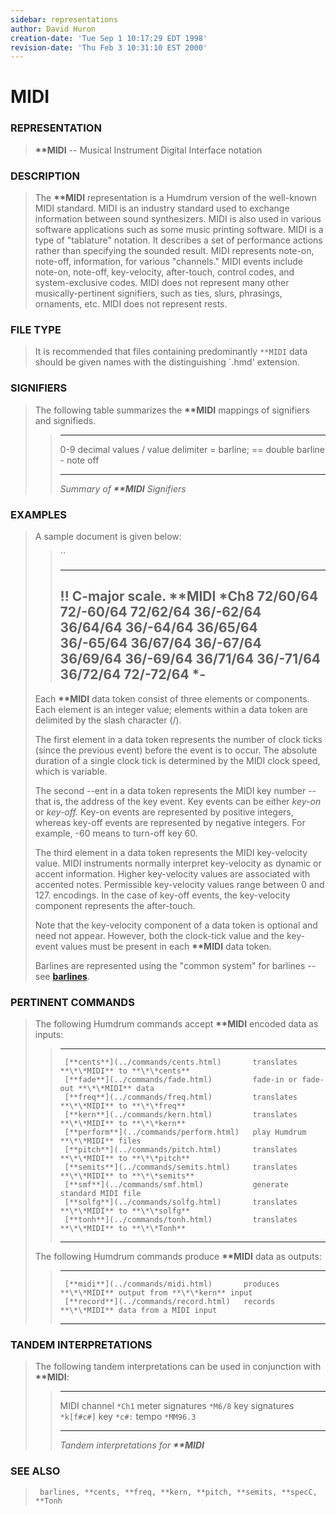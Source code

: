 ```yaml
---
sidebar: representations
author: David Huron
creation-date: 'Tue Sep 1 10:17:29 EDT 1998'
revision-date: 'Thu Feb 3 10:31:10 EST 2000'
---
```



MIDI
===============================

### REPRESENTATION

> **\*\*MIDI** \-- Musical Instrument Digital Interface notation

### DESCRIPTION

> The **\*\*MIDI** representation is a Humdrum version of the well-known
> MIDI standard. MIDI is an industry standard used to exchange
> information between sound synthesizers. MIDI is also used in various
> software applications such as some music printing software. MIDI is a
> type of \"tablature\" notation. It describes a set of performance
> actions rather than specifying the sounded result. MIDI represents
> note-on, note-off, information, for various \"channels.\" MIDI events
> include note-on, note-off, key-velocity, after-touch, control codes,
> and system-exclusive codes. MIDI does not represent many other
> musically-pertinent signifiers, such as ties, slurs, phrasings,
> ornaments, etc. MIDI does not represent rests.

### FILE TYPE

> It is recommended that files containing predominantly `**MIDI` data
> should be given names with the distinguishing \`.hmd\' extension.

### SIGNIFIERS

> The following table summarizes the **\*\*MIDI** mappings of signifiers
> and signifieds.
>
> >   ----- ----------------------------
> >   0-9   decimal values
> >   /     value delimiter
> >   =     barline; == double barline
> >   \-    note off
> >   ----- ----------------------------
> >
> > *Summary of **\*\*MIDI** Signifiers*

### EXAMPLES

> A sample document is given below:
>
> > ``
> >
> >   --------------------
> >   !! C-major scale.
> >   \*\*MIDI
> >   \*Ch8
> >   72/60/64
> >   72/-60/64 72/62/64
> >   36/-62/64 36/64/64
> >   36/-64/64 36/65/64
> >   36/-65/64 36/67/64
> >   36/-67/64 36/69/64
> >   36/-69/64 36/71/64
> >   36/-71/64 36/72/64
> >   72/-72/64
> >   \*-
> >   --------------------
> >
> Each **\*\*MIDI** data token consist of three elements or components.
> Each element is an integer value; elements within a data token are
> delimited by the slash character (/).
>
> The first element in a data token represents the number of clock ticks
> (since the previous event) before the event is to occur. The absolute
> duration of a single clock tick is determined by the MIDI clock speed,
> which is variable.
>
> The second \--ent in a data token represents the MIDI key number \--
> that is, the address of the key event. Key events can be either
> *key-on* or *key-off.* Key-on events are represented by positive
> integers, whereas key-off events are represented by negative integers.
> For example, -60 means to turn-off key 60.
>
> The third element in a data token represents the MIDI key-velocity
> value. MIDI instruments normally interpret key-velocity as dynamic or
> accent information. Higher key-velocity values are associated with
> accented notes. Permissible key-velocity values range between 0 and
> 127. encodings. In the case of key-off events, the key-velocity
> component represents the after-touch.
>
> Note that the key-velocity component of a data token is optional and
> need not appear. However, both the clock-tick value and the key-event
> values must be present in each **\*\*MIDI** data token.
>
> Barlines are represented using the \"common system\" for barlines \--
> see [**barlines**](barlines.rep.html).

### PERTINENT COMMANDS

> The following Humdrum commands accept **\*\*MIDI** encoded data as
> inputs:
>
> >   -- ----------------------------------------- -------------------------------------------
> >      [**cents**](../commands/cents.html)       translates **\*\*MIDI** to **\*\*cents**
> >      [**fade**](../commands/fade.html)         fade-in or fade-out **\*\*MIDI** data
> >      [**freq**](../commands/freq.html)         translates **\*\*MIDI** to **\*\*freq**
> >      [**kern**](../commands/kern.html)         translates **\*\*MIDI** to **\*\*kern**
> >      [**perform**](../commands/perform.html)   play Humdrum **\*\*MIDI** files
> >      [**pitch**](../commands/pitch.html)       translates **\*\*MIDI** to **\*\*pitch**
> >      [**semits**](../commands/semits.html)     translates **\*\*MIDI** to **\*\*semits**
> >      [**smf**](../commands/smf.html)           generate standard MIDI file
> >      [**solfg**](../commands/solfg.html)       translates **\*\*MIDI** to **\*\*solfg**
> >      [**tonh**](../commands/tonh.html)         translates **\*\*MIDI** to **\*\*Tonh**
> >   -- ----------------------------------------- -------------------------------------------
> >
> The following Humdrum commands produce **\*\*MIDI** data as outputs:
>
> >   -- --------------------------------------- ------------------------------------------------------
> >      [**midi**](../commands/midi.html)       produces **\*\*MIDI** output from **\*\*kern** input
> >      [**record**](../commands/record.html)   records **\*\*MIDI** data from a MIDI input
> >   -- --------------------------------------- ------------------------------------------------------
> >
### TANDEM INTERPRETATIONS

> The following tandem interpretations can be used in conjunction with
> **\*\*MIDI**:
>
> >   ------------------ ------------
> >   MIDI channel       `*Ch1`
> >   meter signatures   `*M6/8`
> >   key signatures     `*k[f#c#]`
> >   key                `*c#:`
> >   tempo              `*MM96.3`
> >   ------------------ ------------
> >
> > *Tandem interpretations for **\*\*MIDI***

### SEE ALSO

> ` barlines, **cents, **freq, **kern, **pitch, **semits, **specC, **Tonh`

